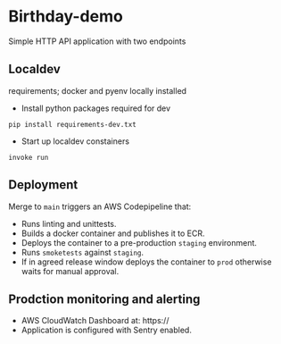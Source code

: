 # Birthday-demo

Simple HTTP API application with two endpoints

## Localdev

requirements; docker and pyenv locally installed

- Install python packages required for dev
```
pip install requirements-dev.txt
```

- Start up localdev constainers
```
invoke run
```

## Deployment

Merge to `main` triggers an AWS Codepipeline that:
- Runs linting and unittests.
- Builds a docker container and publishes it to ECR.
- Deploys the container to a pre-production `staging` environment.
- Runs `smoketests` against `staging`.
- If in agreed release window deploys the container to `prod` otherwise waits for manual approval.

## Prodction monitoring and alerting

- AWS CloudWatch Dashboard at: https://
- Application is configured with Sentry enabled.
